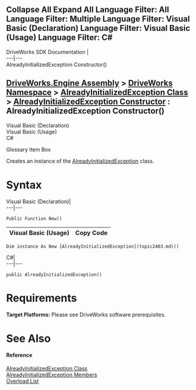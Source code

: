 Collapse All Expand All Language Filter: All  Language Filter: Multiple  Language Filter: Visual Basic (Declaration) Language Filter: Visual Basic (Usage) Language Filter: C#  
---  
DriveWorks SDK Documentation  |   
---|---  
AlreadyInitializedException Constructor()   
  
[DriveWorks.Engine Assembly](topic2156.md) > [DriveWorks Namespace](topic2159.md) > [AlreadyInitializedException Class](topic2403.md) > [AlreadyInitializedException Constructor](topic2409.md) : AlreadyInitializedException Constructor()  
---  
  
Visual Basic (Declaration)    
Visual Basic (Usage)    
C# 

Glossary Item Box

Creates an instance of the [AlreadyInitializedException](topic2403.md) class. 

# Syntax

Visual Basic (Declaration)|   
---|---  
      
    
    Public Function New()  
  
Visual Basic (Usage)| Copy Code  
---|---  
      
    
    Dim instance As New [AlreadyInitializedException](topic2403.md)()  
  
C#|   
---|---  
      
    
    public AlreadyInitializedException()  
  
# Requirements

**Target Platforms:** Please see DriveWorks software prerequisites.

# See Also

#### Reference

[AlreadyInitializedException Class](topic2403.md)   
[AlreadyInitializedException Members](topic2404.md)   
[Overload List](topic2409.md)


